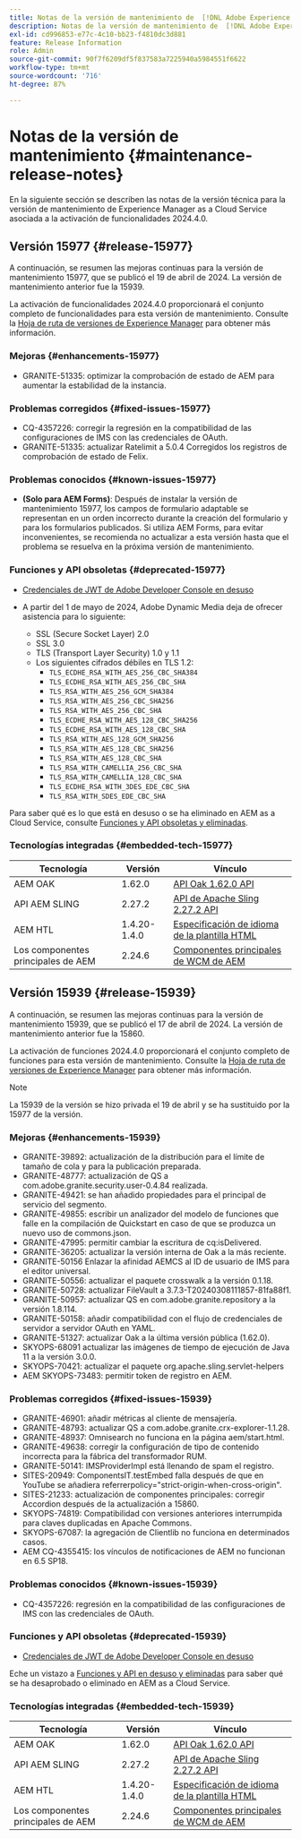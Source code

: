 ```yaml
---
title: Notas de la versión de mantenimiento de  [!DNL Adobe Experience Manager]  as a Cloud Service asociada con la activación de funcionalidades 2024.4.0.
description: Notas de la versión de mantenimiento de  [!DNL Adobe Experience Manager]  as a Cloud Service asociada con la activación de funcionalidades 2024.4.0.
exl-id: cd996853-e77c-4c10-bb23-f4810dc3d881
feature: Release Information
role: Admin
source-git-commit: 90f7f6209df5f837583a7225940a5984551f6622
workflow-type: tm+mt
source-wordcount: '716'
ht-degree: 87%

---
```


# Notas de la versión de mantenimiento {#maintenance-release-notes}

En la siguiente sección se describen las notas de la versión técnica para la versión de mantenimiento de Experience Manager as a Cloud Service asociada a la activación de funcionalidades 2024.4.0.

## Versión 15977 {#release-15977}

A continuación, se resumen las mejoras continuas para la versión de mantenimiento 15977, que se publicó el 19 de abril de 2024. La versión de mantenimiento anterior fue la 15939.

La activación de funcionalidades 2024.4.0 proporcionará el conjunto completo de funcionalidades para esta versión de mantenimiento. Consulte la [Hoja de ruta de versiones de Experience Manager](https://experienceleague.adobe.com/docs/experience-manager-release-information/aem-release-updates/update-releases-roadmap.html?lang=es) para obtener más información.

### Mejoras {#enhancements-15977}

* GRANITE-51335: optimizar la comprobación de estado de AEM para aumentar la estabilidad de la instancia.

### Problemas corregidos {#fixed-issues-15977}

* CQ-4357226: corregir la regresión en la compatibilidad de las configuraciones de IMS con las credenciales de OAuth.
* GRANITE-51335: actualizar Ratelimit a 5.0.4 Corregidos los registros de comprobación de estado de Felix.

### Problemas conocidos {#known-issues-15977}

* **(Solo para AEM Forms)**: Después de instalar la versión de mantenimiento 15977, los campos de formulario adaptable se representan en un orden incorrecto durante la creación del formulario y para los formularios publicados. Si utiliza AEM Forms, para evitar inconvenientes, se recomienda no actualizar a esta versión hasta que el problema se resuelva en la próxima versión de mantenimiento.

### Funciones y API obsoletas {#deprecated-15977}

* [Credenciales de JWT de Adobe Developer Console en desuso](/help/security/jwt-credentials-deprecation-in-adobe-developer-console.md)

* A partir del 1 de mayo de 2024, Adobe Dynamic Media deja de ofrecer asistencia para lo siguiente:

   * SSL (Secure Socket Layer) 2.0
   * SSL 3.0
   * TLS (Transport Layer Security) 1.0 y 1.1
   * Los siguientes cifrados débiles en TLS 1.2:
      * `TLS_ECDHE_RSA_WITH_AES_256_CBC_SHA384`
      * `TLS_ECDHE_RSA_WITH_AES_256_CBC_SHA`
      * `TLS_RSA_WITH_AES_256_GCM_SHA384`
      * `TLS_RSA_WITH_AES_256_CBC_SHA256`
      * `TLS_RSA_WITH_AES_256_CBC_SHA`
      * `TLS_ECDHE_RSA_WITH_AES_128_CBC_SHA256`
      * `TLS_ECDHE_RSA_WITH_AES_128_CBC_SHA`
      * `TLS_RSA_WITH_AES_128_GCM_SHA256`
      * `TLS_RSA_WITH_AES_128_CBC_SHA256`
      * `TLS_RSA_WITH_AES_128_CBC_SHA`
      * `TLS_RSA_WITH_CAMELLIA_256_CBC_SHA`
      * `TLS_RSA_WITH_CAMELLIA_128_CBC_SHA`
      * `TLS_ECDHE_RSA_WITH_3DES_EDE_CBC_SHA`
      * `TLS_RSA_WITH_SDES_EDE_CBC_SHA`

Para saber qué es lo que está en desuso o se ha eliminado en AEM as a Cloud Service, consulte [Funciones y API obsoletas y eliminadas](/help/release-notes/deprecated-removed-features.md).

### Tecnologías integradas {#embedded-tech-15977}

| Tecnología | Versión | Vínculo |
|---|---|---|
| AEM OAK | 1.62.0 | [API Oak 1.62.0 API](https://www.javadoc.io/doc/org.apache.jackrabbit/oak-api/1.62.0/index.html?lang=es) |
| API AEM SLING | 2.27.2 | [API de Apache Sling 2.27.2 API](https://www.javadoc.io/doc/org.apache.sling/org.apache.sling.api/latest/index.html) |
| AEM HTL | 1.4.20-1.4.0 | [Especificación de idioma de la plantilla HTML](https://github.com/adobe/htl-spec) |
| Los componentes principales de AEM | 2.24.6 | [Componentes principales de WCM de AEM](https://github.com/adobe/aem-core-wcm-components) |

## Versión 15939 {#release-15939}

A continuación, se resumen las mejoras continuas para la versión de mantenimiento 15939, que se publicó el 17 de abril de 2024. La versión de mantenimiento anterior fue la 15860.

La activación de funciones 2024.4.0 proporcionará el conjunto completo de funciones para esta versión de mantenimiento. Consulte la [Hoja de ruta de versiones de Experience Manager](https://experienceleague.adobe.com/docs/experience-manager-release-information/aem-release-updates/update-releases-roadmap.html?lang=es) para obtener más información.

>[!NOTE]
>
>La 15939 de la versión se hizo privada el 19 de abril y se ha sustituido por la 15977 de la versión.

### Mejoras {#enhancements-15939}

* GRANITE-39892: actualización de la distribución para el límite de tamaño de cola y para la publicación preparada.
* GRANITE-48777: actualización de QS a com.adobe.granite.security.user-0.4.84 realizada.
* GRANITE-49421: se han añadido propiedades para el principal de servicio del segmento.
* GRANITE-49855: escribir un analizador del modelo de funciones que falle en la compilación de Quickstart en caso de que se produzca un nuevo uso de commons.json.
* GRANITE-47995: permitir cambiar la escritura de cq:isDelivered.
* GRANITE-36205: actualizar la versión interna de Oak a la más reciente.
* GRANITE-50156 Enlazar la afinidad AEMCS al ID de usuario de IMS para el editor universal.
* GRANITE-50556: actualizar el paquete crosswalk a la versión 0.1.18.
* GRANITE-50728: actualizar FileVault a 3.7.3-T20240308111857-81fa88f1.
* GRANITE-50957: actualizar QS en com.adobe.granite.repository a la versión 1.8.114.
* GRANITE-50158: añadir compatibilidad con el flujo de credenciales de servidor a servidor OAuth en YAML.
* GRANITE-51327: actualizar Oak a la última versión pública (1.62.0).
* SKYOPS-68091 actualizar las imágenes de tiempo de ejecución de Java 11 a la versión 3.0.0.
* SKYOPS-70421: actualizar el paquete org.apache.sling.servlet-helpers
* AEM SKYOPS-73483: permitir token de registro en AEM.

### Problemas corregidos {#fixed-issues-15939}

* GRANITE-46901: añadir métricas al cliente de mensajería.
* GRANITE-48793: actualizar QS a com.adobe.granite.crx-explorer-1.1.28.
* GRANITE-48937: Omnisearch no funciona en la página aem/start.html.
* GRANITE-49638: corregir la configuración de tipo de contenido incorrecta para la fábrica del transformador RUM.
* GRANITE-50141: IMSProviderImpl está llenando de spam el registro.
* SITES-20949: ComponentsIT.testEmbed falla después de que en YouTube se añadiera referrerpolicy=&quot;strict-origin-when-cross-origin&quot;.
* SITES-21233: actualización de componentes principales: corregir Accordion después de la actualización a 15860.
* SKYOPS-74819: Compatibilidad con versiones anteriores interrumpida para claves duplicadas en Apache Commons.
* SKYOPS-67087: la agregación de Clientlib no funciona en determinados casos.
* AEM CQ-4355415: los vínculos de notificaciones de AEM no funcionan en 6.5 SP18.

### Problemas conocidos {#known-issues-15939}

* CQ-4357226: regresión en la compatibilidad de las configuraciones de IMS con las credenciales de OAuth.

### Funciones y API obsoletas {#deprecated-15939}

* [Credenciales de JWT de Adobe Developer Console en desuso](/help/security/jwt-credentials-deprecation-in-adobe-developer-console.md)

Eche un vistazo a [Funciones y API en desuso y eliminadas](/help/release-notes/deprecated-removed-features.md) para saber qué se ha desaprobado o eliminado en AEM as a Cloud Service.

### Tecnologías integradas {#embedded-tech-15939}

| Tecnología | Versión | Vínculo |
|---|---|---|
| AEM OAK | 1.62.0 | [API Oak 1.62.0 API](https://www.javadoc.io/doc/org.apache.jackrabbit/oak-api/1.62.0/index.html?lang=es) |
| API AEM SLING | 2.27.2 | [API de Apache Sling 2.27.2 API](https://www.javadoc.io/doc/org.apache.sling/org.apache.sling.api/latest/index.html) |
| AEM HTL | 1.4.20-1.4.0 | [Especificación de idioma de la plantilla HTML](https://github.com/adobe/htl-spec) |
| Los componentes principales de AEM | 2.24.6 | [Componentes principales de WCM de AEM](https://github.com/adobe/aem-core-wcm-components) |

